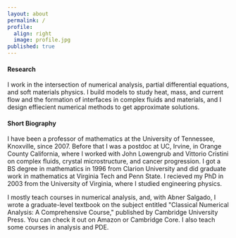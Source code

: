 ```yaml
---
layout: about
permalink: /
profile:
  align: right
  image: profile.jpg
published: true
---
```


#### Research
I work in the intersection of numerical analysis, partial differential equations, and soft materials physics. I build models to study heat, mass, and current flow and the formation of interfaces in complex fluids and materials, and I design effiecient numerical methods to get approximate solutions.

#### Short Biography
I have been a professor of mathematics at the University of Tennessee, Knoxville, since 2007. Before that I was a postdoc at UC, Irvine, in Orange County California, where I worked with John Lowengrub and Vittorio Cristini on complex fluids, crystal microstructure, and cancer progression. I got a BS degree in mathematics in 1996 from Clarion University and did graduate work in mathematics at Virginia Tech and Penn State. I recieved my PhD in 2003 from the University of Virginia, where I studied engineering physics.

I mostly teach courses in numerical analysis, and, with Abner Salgado, I wrote a graduate-level textbook on the subject entitled "Classical Numerical Analysis: A Comprehensive Course," published by Cambridge University Press. You can check it out on Amazon or Cambridge Core. I also teach some courses in analysis and PDE.
